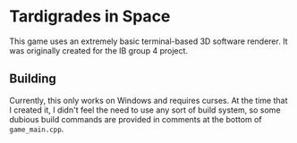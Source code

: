 # Tardigrades in Space
This game uses an extremely basic terminal-based 3D software renderer. It was
originally created for the IB group 4 project.

## Building
Currently, this only works on Windows and requires curses. At the time that I
created it, I didn't feel the need to use any sort of build system, so some
dubious build commands are provided in comments at the bottom of
`game_main.cpp`.
